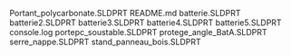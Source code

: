 Portant_polycarbonate.SLDPRT
README.md
batterie.SLDPRT
batterie2.SLDPRT
batterie3.SLDPRT
batterie4.SLDPRT
batterie5.SLDPRT
console.log
portepc_soustable.SLDPRT
protege_angle_BatA.SLDPRT
serre_nappe.SLDPRT
stand_panneau_bois.SLDPRT
